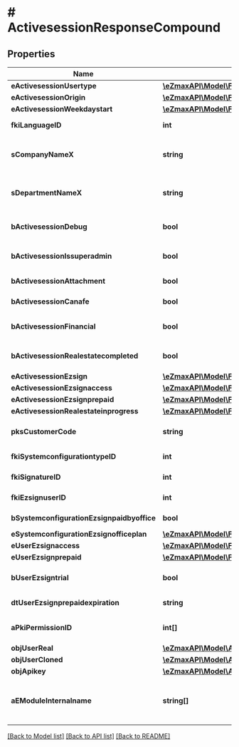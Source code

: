 # # ActivesessionResponseCompound

## Properties

Name | Type | Description | Notes
------------ | ------------- | ------------- | -------------
**eActivesessionUsertype** | [**\eZmaxAPI\Model\FieldEActivesessionUsertype**](FieldEActivesessionUsertype.md) |  |
**eActivesessionOrigin** | [**\eZmaxAPI\Model\FieldEActivesessionOrigin**](FieldEActivesessionOrigin.md) |  |
**eActivesessionWeekdaystart** | [**\eZmaxAPI\Model\FieldEActivesessionWeekdaystart**](FieldEActivesessionWeekdaystart.md) |  |
**fkiLanguageID** | **int** | The unique ID of the Language.  Valid values:  |Value|Description| |-|-| |1|French| |2|English| |
**sCompanyNameX** | **string** | The Name of the Company in the language of the requester |
**sDepartmentNameX** | **string** | The Name of the Department in the language of the requester |
**bActivesessionDebug** | **bool** | Whether the active session is in debug or not |
**bActivesessionIssuperadmin** | **bool** | Whether the active session is superadmin or not |
**bActivesessionAttachment** | **bool** | Can access attachment when we clone a user | [optional]
**bActivesessionCanafe** | **bool** | Can access canafe when we clone a user | [optional]
**bActivesessionFinancial** | **bool** | Can access financial element when we clone a user | [optional]
**bActivesessionRealestatecompleted** | **bool** | Can access closed realestate folders when we clone a user | [optional]
**eActivesessionEzsign** | [**\eZmaxAPI\Model\FieldEActivesessionEzsign**](FieldEActivesessionEzsign.md) |  | [optional]
**eActivesessionEzsignaccess** | [**\eZmaxAPI\Model\FieldEActivesessionEzsignaccess**](FieldEActivesessionEzsignaccess.md) |  |
**eActivesessionEzsignprepaid** | [**\eZmaxAPI\Model\FieldEActivesessionEzsignprepaid**](FieldEActivesessionEzsignprepaid.md) |  | [optional]
**eActivesessionRealestateinprogress** | [**\eZmaxAPI\Model\FieldEActivesessionRealestateinprogress**](FieldEActivesessionRealestateinprogress.md) |  | [optional]
**pksCustomerCode** | **string** | The customer code assigned to your account |
**fkiSystemconfigurationtypeID** | **int** | The unique ID of the Systemconfigurationtype |
**fkiSignatureID** | **int** | The unique ID of the Signature | [optional]
**fkiEzsignuserID** | **int** | The unique ID of the Ezsignuser | [optional]
**bSystemconfigurationEzsignpaidbyoffice** | **bool** | Whether if Ezsign is paid by the company or not | [optional]
**eSystemconfigurationEzsignofficeplan** | [**\eZmaxAPI\Model\FieldESystemconfigurationEzsignofficeplan**](FieldESystemconfigurationEzsignofficeplan.md) |  | [optional]
**eUserEzsignaccess** | [**\eZmaxAPI\Model\FieldEUserEzsignaccess**](FieldEUserEzsignaccess.md) |  |
**eUserEzsignprepaid** | [**\eZmaxAPI\Model\FieldEUserEzsignprepaid**](FieldEUserEzsignprepaid.md) |  | [optional]
**bUserEzsigntrial** | **bool** | Whether the User&#39;s eZsign subscription is a trial | [optional]
**dtUserEzsignprepaidexpiration** | **string** | The eZsign prepaid expiration date | [optional]
**aPkiPermissionID** | **int[]** | An array of permissions granted to the user or api key |
**objUserReal** | [**\eZmaxAPI\Model\ActivesessionResponseCompoundUser**](ActivesessionResponseCompoundUser.md) |  |
**objUserCloned** | [**\eZmaxAPI\Model\ActivesessionResponseCompoundUser**](ActivesessionResponseCompoundUser.md) |  | [optional]
**objApikey** | [**\eZmaxAPI\Model\ActivesessionResponseCompoundApikey**](ActivesessionResponseCompoundApikey.md) |  | [optional]
**aEModuleInternalname** | **string[]** | An Array of Registered modules.  These are the modules that are Licensed to be used by the User or the API Key. |

[[Back to Model list]](../../README.md#models) [[Back to API list]](../../README.md#endpoints) [[Back to README]](../../README.md)
